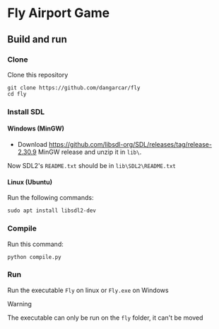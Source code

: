 # Fly Airport Game

## Build and run

### Clone
Clone this repository
```
git clone https://github.com/dangarcar/fly
cd fly
```

### Install SDL
#### Windows (MinGW)
- Download https://github.com/libsdl-org/SDL/releases/tag/release-2.30.9 MinGW release and unzip it in `lib\`.

Now SDL2's `README.txt` should be in `lib\SDL2\README.txt`

#### Linux (Ubuntu)
Run the following commands:
```
sudo apt install libsdl2-dev
```

### Compile
Run this command:
```
python compile.py
```

### Run
Run the executable `Fly` on linux or `Fly.exe` on Windows
> [!WARNING] 
> The executable can only be run on the `fly` folder, it can't be moved


